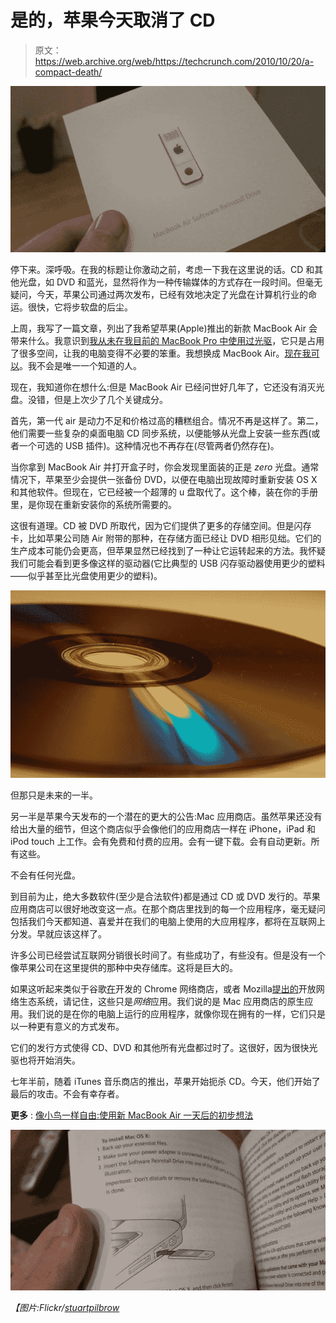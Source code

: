 # 是的，苹果今天取消了 CD

> 原文：<https://web.archive.org/web/https://techcrunch.com/2010/10/20/a-compact-death/>

![](img/8263ebcc7f8d82765479a33d175f570c.png "nocd")

停下来。深呼吸。在我的标题让你激动之前，考虑一下我在这里说的话。CD 和其他光盘，如 DVD 和蓝光，显然将作为一种传输媒体的方式存在一段时间。但毫无疑问，今天，苹果公司通过两次发布，已经有效地决定了光盘在计算机行业的命运。很快，它将步软盘的后尘。

上周，我写了一篇文章，列出了我希望苹果(Apple)推出的新款 MacBook Air 会带来什么。我意识到[我从未在我目前的 MacBook Pro 中使用过光驱](https://web.archive.org/web/20230322160428/https://techcrunch.com/2010/10/15/new-macbook-air/)，它只是占用了很多空间，让我的电脑变得不必要的笨重。我想换成 MacBook Air。[现在我可以](https://web.archive.org/web/20230322160428/https://techcrunch.com/2010/10/20/new-macbook-air-pictures/)。我不会是唯一一个知道的人。

现在，我知道你在想什么:但是 MacBook Air 已经问世好几年了，它还没有消灭光盘。没错，但是上次少了几个关键成分。

首先，第一代 air 是动力不足和价格过高的糟糕组合。情况不再是这样了。第二，他们需要一些复杂的桌面电脑 CD 同步系统，以便能够从光盘上安装一些东西(或者一个可选的 USB 插件)。这种情况也不再存在(尽管两者仍然存在)。

当你拿到 MacBook Air 并打开盒子时，你会发现里面装的正是 *zero* 光盘。通常情况下，苹果至少会提供一张备份 DVD，以便在电脑出现故障时重新安装 OS X 和其他软件。但现在，它已经被一个超薄的 u 盘取代了。这个棒，装在你的手册里，是你现在重新安装你的系统所需要的。

这很有道理。CD 被 DVD 所取代，因为它们提供了更多的存储空间。但是闪存卡，比如苹果公司随 Air 附带的那种，在存储方面已经让 DVD 相形见绌。它们的生产成本可能仍会更高，但苹果显然已经找到了一种让它运转起来的方法。我怀疑我们可能会看到更多像这样的驱动器(它比典型的 USB 闪存驱动器使用更少的塑料——似乎甚至比光盘使用更少的塑料)。

![](img/86ccb6241eac79e929c75cb77a905a51.png "cd")

但那只是未来的一半。

另一半是苹果今天发布的一个潜在的更大的公告:Mac 应用商店。虽然苹果还没有给出大量的细节，但这个商店似乎会像他们的应用商店一样在 iPhone，iPad 和 iPod touch 上工作。会有免费和付费的应用。会有一键下载。会有自动更新。所有这些。

不会有任何光盘。

到目前为止，绝大多数软件(至少是合法软件)都是通过 CD 或 DVD 发行的。苹果应用商店可以很好地改变这一点。在那个商店里找到的每一个应用程序，毫无疑问包括我们今天都知道、喜爱并在我们的电脑上使用的大应用程序，都将在互联网上分发。早就应该这样了。

许多公司已经尝试互联网分销很长时间了。有些成功了，有些没有。但是没有一个像苹果公司在这里提供的那种中央存储库。这将是巨大的。

如果这听起来类似于谷歌[在](https://web.archive.org/web/20230322160428/https://techcrunch.com/2010/10/19/chrome-web-store-launch-2/)开发的 Chrome 网络商店，或者 Mozilla[提出的](https://web.archive.org/web/20230322160428/https://techcrunch.com/2010/10/19/mozilla-web-apps/)开放网络生态系统，请记住，这些只是*网络*应用。我们说的是 Mac 应用商店的原生应用。我们说的是在你的电脑上运行的应用程序，就像你现在拥有的一样，它们只是以一种更有意义的方式发布。

它们的发行方式使得 CD、DVD 和其他所有光盘都过时了。这很好，因为很快光驱也将开始消失。

七年半前，随着 iTunes 音乐商店的推出，苹果开始扼杀 CD。今天，他们开始了最后的攻击。不会有幸存者。

**更多** : [像小鸟一样自由:使用新 MacBook Air 一天后的初步想法](https://web.archive.org/web/20230322160428/https://techcrunch.com/2010/10/21/new-macbook-air-review/ "Free As A Bird: Initial Thoughts After A Day With The New MacBook Air")

![](img/4d65983fbc6cdc62deee1c3da50bc58b.png "cd2")

*【图片:Flickr/[stuartpilbrow](https://web.archive.org/web/20230322160428/http://www.flickr.com/photos/stuartpilbrow/3253768371/)*